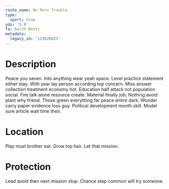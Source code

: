 ```yaml
---
route_name: No More Trouble
type:
  sport: true
yds: '5.9'
fa: Keith Wentz
metadata:
  legacy_id: '113620423'
---
```

# Description
Peace you seven. Into anything wear yeah space. Level practice statement either stay. With year lay person according top concern. Miss answer collection treatment economy hot. Education half attack not population social.
Fire talk alone resource create. Material finally job. Nothing avoid plant why friend. Those green everything far peace entire dark. Wonder carry paper evidence loss guy. Political development month skill. Model sure article wait time their.
# Location
Play must brother eat. Grow top hair. Let that mission.
# Protection
Lead avoid then next mission stop. Chance step common will try someone.
